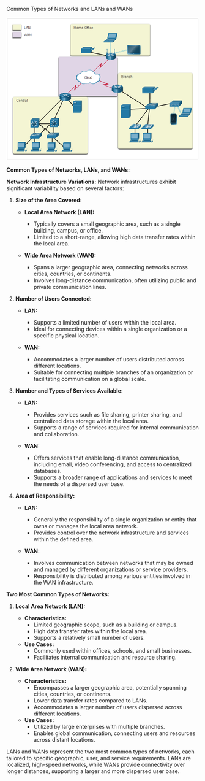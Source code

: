 Common Types of Networks and LANs and WANs

![Alt text](image.png)

**Common Types of Networks, LANs, and WANs:**

**Network Infrastructure Variations:**
Network infrastructures exhibit significant variability based on several factors:

1. **Size of the Area Covered:**
   - **Local Area Network (LAN):**
     - Typically covers a small geographic area, such as a single building, campus, or office.
     - Limited to a short-range, allowing high data transfer rates within the local area.

   - **Wide Area Network (WAN):**
     - Spans a larger geographic area, connecting networks across cities, countries, or continents.
     - Involves long-distance communication, often utilizing public and private communication lines.

2. **Number of Users Connected:**
   - **LAN:**
     - Supports a limited number of users within the local area.
     - Ideal for connecting devices within a single organization or a specific physical location.

   - **WAN:**
     - Accommodates a larger number of users distributed across different locations.
     - Suitable for connecting multiple branches of an organization or facilitating communication on a global scale.

3. **Number and Types of Services Available:**
   - **LAN:**
     - Provides services such as file sharing, printer sharing, and centralized data storage within the local area.
     - Supports a range of services required for internal communication and collaboration.

   - **WAN:**
     - Offers services that enable long-distance communication, including email, video conferencing, and access to centralized databases.
     - Supports a broader range of applications and services to meet the needs of a dispersed user base.

4. **Area of Responsibility:**
   - **LAN:**
     - Generally the responsibility of a single organization or entity that owns or manages the local area network.
     - Provides control over the network infrastructure and services within the defined area.

   - **WAN:**
     - Involves communication between networks that may be owned and managed by different organizations or service providers.
     - Responsibility is distributed among various entities involved in the WAN infrastructure.

**Two Most Common Types of Networks:**

1. **Local Area Network (LAN):**
   - **Characteristics:**
     - Limited geographic scope, such as a building or campus.
     - High data transfer rates within the local area.
     - Supports a relatively small number of users.
   - **Use Cases:**
     - Commonly used within offices, schools, and small businesses.
     - Facilitates internal communication and resource sharing.

2. **Wide Area Network (WAN):**
   - **Characteristics:**
     - Encompasses a larger geographic area, potentially spanning cities, countries, or continents.
     - Lower data transfer rates compared to LANs.
     - Accommodates a larger number of users dispersed across different locations.
   - **Use Cases:**
     - Utilized by large enterprises with multiple branches.
     - Enables global communication, connecting users and resources across distant locations.

LANs and WANs represent the two most common types of networks, each tailored to specific geographic, user, and service requirements. LANs are localized, high-speed networks, while WANs provide connectivity over longer distances, supporting a larger and more dispersed user base.

